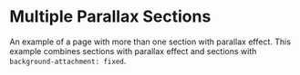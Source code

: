 # Multiple Parallax Sections

An example of a page with more than one section with parallax effect. This example combines sections with parallax effect and sections with `background-attachment: fixed`.